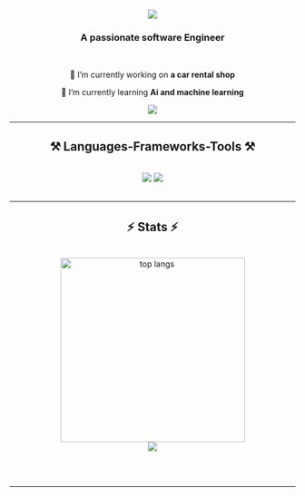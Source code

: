 
<h1 align="center">
    <img src="https://readme-typing-svg.herokuapp.com/?font=Righteous&size=35&center=true&vCenter=true&width=500&height=70&duration=4000&lines=Hi+There!+👋;+I'm+Abdo!;" />
</h1>

<h3 align="center">A passionate software Engineer</h3>

<br/>

<div align="center">
 
 🔭 I’m currently working on **a  car rental shop**
 
 🌱 I’m currently learning **Ai and machine learning**


 </div>
 
<div align="center"> 
  <a href="mailto:abdomostafa751761c@gmail.com">
    <img src="https://img.shields.io/badge/Gmail-333333?style=for-the-badge&logo=gmail&logoColor=red" />
  </a>
</div>

 <hr/>
 
<h2 align="center">⚒️ Languages-Frameworks-Tools ⚒️</h2>
<br/>
<div align="center">
    <img src="https://skillicons.dev/icons?i=html,css,vscode,github,tailwind,git,r,mongodb" />
    <img src="https://skillicons.dev/icons?i=python,javascript,typescript,cpp,java,mysql" /><br>
</div>

<br/>
<hr/>




<h2 align="center">⚡ Stats ⚡</h2>
<br>
<div align=center>
  <img width=325 align="center" src="https://github-readme-stats.vercel.app/api/top-langs/?username=ABDO-M7&theme=radical&hide_border=false&include_all_commits=true&count_private=true&layout=compact" alt="top langs" />
  <br/>
  
</div>

<div align="center">
  <img src="https://quotes-github-readme.vercel.app/api?type=horizontal&theme=radical" />
</div>

<br/><br/>

<hr/>

<br/>



<br/>
